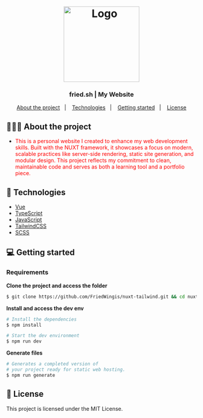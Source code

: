 <h1 align="center">
	<img alt="Logo" src="https://fried.sh/images/logo.png" width="200px" /> 
</h1>

<h3 align="center">
  fried.sh | My Website
</h3>

<p align="center">
  <a href="#-about-the-project">About the project</a>&nbsp;&nbsp;&nbsp;|&nbsp;&nbsp;&nbsp;
  <a href="#-technologies">Technologies</a>&nbsp;&nbsp;&nbsp;|&nbsp;&nbsp;&nbsp;
  <a href="#-getting-started">Getting started</a>&nbsp;&nbsp;&nbsp;|&nbsp;&nbsp;&nbsp;
  <a href="#-license">License</a>
</p>

## 👨🏻‍💻 About the project

- <p style="color: red;">This is a personal website I created to enhance my web development skills. Built with the NUXT framework, it showcases a focus on modern, scalable practices like server-side rendering, static site generation, and modular design. This project reflects my commitment to clean, maintainable code and serves as both a learning tool and a portfolio piece.</p>

## 🚀 Technologies

- [Vue](https://vuejs.org/)
- [TypeScript](https://www.typescriptlang.org/)
- [JavaScript](https://www.javascript.com/)
- [TailwindCSS](https://tailwindcss.com/)
- [SCSS](https://sass-lang.com//)

## 💻 Getting started

### Requirements

**Clone the project and access the folder**

```bash
$ git clone https://github.com/FriedWingis/nuxt-tailwind.git && cd nuxt-tailwind
```

**Install and access the dev env**

```bash
# Install the dependencies
$ npm install

# Start the dev environment
$ npm run dev
```

**Generate files**

```bash
# Generates a completed version of
# your project ready for static web hosting.
$ npm run generate
```

## 📝 License

This project is licensed under the MIT License.
